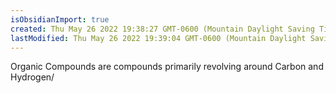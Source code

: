 ```yaml
---
isObsidianImport: true
created: Thu May 26 2022 19:38:27 GMT-0600 (Mountain Daylight Saving Time)
lastModified: Thu May 26 2022 19:39:04 GMT-0600 (Mountain Daylight Saving Time)
---
```

Organic Compounds are compounds primarily revolving around Carbon and Hydrogen/